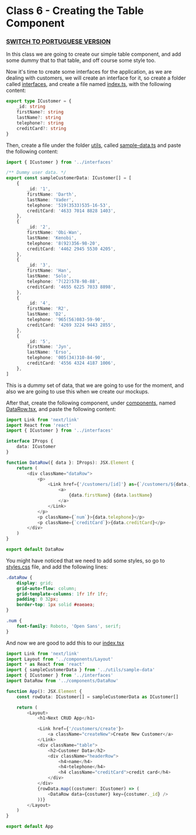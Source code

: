 # Class 6 - Creating the Table Component

### [SWITCH TO PORTUGUESE VERSION](./PT.md)

In this class we are going to create our simple table component,
and add some dummy that to that table, and off course some style too.

Now it's time to create some interfaces for the application, as we are dealing with customers,
we will create an interface for it, so create a folder called [interfaces](interfaces), and create a
file named [index.ts](interfaces/index.ts), with the following content:
```typescript
export type ICustomer = {
    _id: string
    firstName?: string
    lastName?: string
    telephone?: string
    creditCard?: string
}

```

Then, create a file under the folder [utils](utils), called [sample-data.ts](utils/sample-data.ts)
and paste the following content:

```typescript jsx
import { ICustomer } from '../interfaces'

/** Dummy user data. */
export const sampleCustomerData: ICustomer[] = [
    {
        _id: '1',
        firstName: 'Darth',
        lastName: 'Vader',
        telephone: '519(3533)535-16-53',
        creditCard: '4633 7014 8828 1403',
    },
    {
        _id: '2',
        firstName: 'Obi-Wan',
        lastName: 'Kenobi',
        telephone: '8(92)356-98-20',
        creditCard: '4462 2945 5530 4205',
    },
    {
        _id: '3',
        firstName: 'Han',
        lastName: 'Solo',
        telephone: '7(22)578-98-88',
        creditCard: '4655 6225 7033 8898',
    },
    {
        _id: '4',
        firstName: 'R2',
        lastName: 'D2',
        telephone: '965(56)083-59-90',
        creditCard: '4269 3224 9443 2855',
    },
    {
        _id: '5',
        firstName: 'Jyn',
        lastName: 'Erso',
        telephone: '005(34)310-84-90',
        creditCard: '4556 4324 4187 1006',
    },
]

```

This is a dummy set of data, that we are going to use for the moment, and also 
we are going to use this when we create our mockups.

After that, create the following component, under [components](components), named
[DataRow.tsx](components/DataRow.tsx), and paste the following content:

```typescript jsx
import Link from 'next/link'
import React from 'react'
import { ICustomer } from '../interfaces'

interface IProps {
    data: ICustomer
}

function DataRow({ data }: IProps): JSX.Element {
    return (
        <div className="dataRow">
            <p>
                <Link href={'/customers/[id]'} as={`/customers/${data._id}`}>
                    <a>
                        {data.firstName} {data.lastName}
                    </a>
                </Link>
            </p>
            <p className={`num`}>{data.telephone}</p>
            <p className={`creditCard`}>{data.creditCard}</p>
        </div>
    )
}

export default DataRow

```

You might have noticed that we need to add some styles, so go to [styles.css](styles.css) file,
and add the following lines:

```css
.dataRow {
    display: grid;
    grid-auto-flow: column;
    grid-template-columns: 1fr 1fr 1fr;
    padding: 0 32px;
    border-top: 1px solid #eaeaea;
}

.num {
    font-family: Roboto, 'Open Sans', serif;
}

```
And now we are good to add this to our [index.tsx](pages/index.tsx)
```typescript jsx
import Link from 'next/link'
import Layout from '../components/Layout'
import * as React from 'react'
import { sampleCustomerData } from '../utils/sample-data'
import { ICustomer } from '../interfaces'
import DataRow from '../components/DataRow'

function App(): JSX.Element {
    const rowData: ICustomer[] = sampleCustomerData as ICustomer[]

    return (
        <Layout>
            <h1>Next CRUD App</h1>

            <Link href={'/customers/create'}>
                <a className="createNew">Create New Customer</a>
            </Link>
            <div className="table">
                <h2>Customer Data</h2>
                <div className="headerRow">
                    <h4>name</h4>
                    <h4>telephone</h4>
                    <h4 className="creditCard">credit card</h4>
                </div>
            </div>
            {rowData.map((costumer: ICustomer) => (
                <DataRow data={costumer} key={costumer._id} />
            ))}
        </Layout>
    )
}

export default App

```